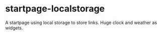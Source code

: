 # startpage-localstorage
A startpage using local storage to store links. Huge clock and weather as widgets.
